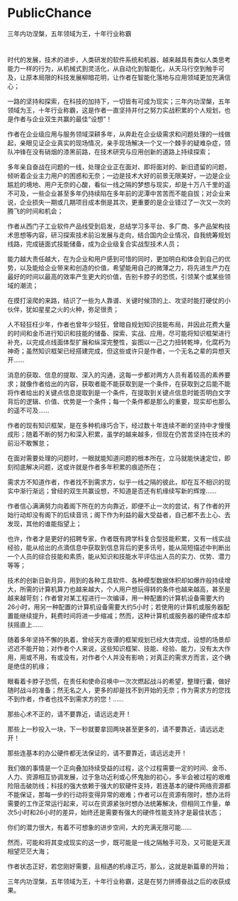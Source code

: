 # PublicChance

三年内功涅槃，五年领域为王，十年行业称霸

#
时代的发展，技术的进步，人类研发的软件系统和机器，越来越具有类似人类思考能力一样的行为，从机械式到灵活化，从自动化到智能化，从天马行空到触手可及，让原本局限的科技发展柳暗花明，让作者在智能化落地与应用领域更加充满信心；

一路的坚持和探索，在科技的加持下，一切皆有可成为现实；三年内功涅槃，五年领域为王，十年行业称霸，这是作者一直坚持并付之努力实战积累的个人规划，也是作者与企业双生共赢的最佳“设想”！

作者在企业级应用与服务领域深耕多年，从奔赴在企业级需求和问题处理的一线做起，亲眼见证企业真实的现场情况，亲手现场解决一个又一个棘手的疑难杂症，领队冲锋在没有硝烟的漆黑前路，在技术研究与应用创新的道路上持续探索；

多年亲自奋战在问题的一线，处理企业正在面对、即将面对的、新旧遗留的问题，倾听着企业主力用户的困惑和无奈；一边是技术大好的前景无限美好，一边是企业尴尬的境地、用户无奈的心酸，看似一线之隔的梦想与现实，却是十万八千里的遥不可及，一些企业甚至多年仍持续陷在多年前的泥潭中苦苦而不能自拔；对企业来说，企业损失一期或几期项目成本倒是其次，更重要的是企业错过了一次又一次的腾飞的时间和机会；

作者从西门子工业软件产品线受到启发，总结学习多平台、多厂商、多产品架构技术思想等内容，研习探索技术前沿发展与走向，结合国内企业情况，自我统筹规划线路，完成链面式技能储备，成为企业级复合实战型技术人员；

能力越大责任越大，在为企业和用户感到可惜的同时，更加明白和体会到自己的优势，以及能给企业带来和创造的价值，希望能用自己的微薄之力，将先进生产力在最好的时间以最高的效率产生更大的价值，告别卡脖子的恐慌，引领某个或某些领域的潮流；

在摸打滚爬的来路，结识了一些为人靠谱、关键时候顶的上、攻坚时能打硬仗的小伙伴，犹如星星之火的火种，弥足很贵；

人不轻狂枉少年，作者也曾年少轻狂，曾暗自规划知识技能布局，并因此花费大量的时间和金币进行知识和技能的储备、探索、实战、应用，尽可能将知识框架进行补充，以完成点线面体型扩展和纵深完整性，妄图以一己之力扭转乾坤，化腐朽为神奇；虽然知识框架已经搭建完成，但这些或许只是作者，一个无名之辈的异想天开......

消息的获取、信息的提取、深入的沟通，这每一步都对两方人员有着较高的素养要求；就像作者给出的内容，获取者能不能获取到是一个条件，在获取到之后能不能将作者给出的关键点信息提取到是一个条件，在提取到关键点信息时能否明白文字背后的逻辑、价值、优势是一个条件；每一个条件都是那么的重要，现实却也那么的遥不可及......

作者的现有知识框架，是在多种机缘巧合下，经过数十年连续不断的坚持中才慢慢成形；随着不断的努力和深入积累，虽学的越来越多，但现在仍苦苦坚持在技术的前沿不敢懈怠；

在面对需要处理的问题时，一眼就能知道问题的根本所在，立马就能快速定位，即刻彻底解决问题，这或许就是作者多年积累的痕迹所在；

需求方不知道作者，作者找不到需求方，似乎一线之隔的彼此，却在互不相识的现实中渐行渐远；曾经的双生共赢设想，不知道是否还有机缘续写新的辉煌......

作者信心满满努力向着阁下所在的方向靠近，即便不止一次的尝试，有了作者的开始行动却没有阁下的后续音讯；阁下作为利益的最大受益者，自己都不去上心、去发现，其他的谁能指望上；

也许，作者才是更好的招聘专家，作者既有跨学科复合型技能积累，又有一线实战经验，能从给出的点滴信息中获取到信息背后的更多讯号，能从简短描述中判断出一个人员的综合技能和素质，能从知识和技能水平评估出人员的实力、优势、潜力等等；

技术的创新日新月异，用到的各种工具软件、各种模型数据体积却如爆炸般持续增大，所需的计算机算力也越来越大，个人用户想玩得转的条件也越来越高，甚至是越来越苛刻；作者曾对某工程进行一次编译，用一种配置的计算机设备需要大约26小时，用另一种配置的计算机设备需要大约5小时；若使用的计算机或服务器配置能继续提升，耗费时间将进一步缩减；然而，这种计算机或服务器的硬件成本却扶摇直上......

随着多年坚持不懈的执着，曾经天方夜谭的框架规划已经大体完成，设想的场景却迟迟不能开始；对作者个人来说，这些知识框架、技能、经验、能力，没有太大作用，用或不用，有或没有，对作者个人并没有影响；对真正的需求方而言，这个确是绝佳的机缘；

眼看着卡脖子恐慌，在责任和使命召唤中一次次燃起战斗的希望，整理行囊，做好随时战斗的准备；然无名之人，更多的却是找不到开始的无奈；作为需求方的您找不到作者，作者也找不到需求方的您！......

那些心术不正的，请不要靠近，请远远走开！

那些上一秒投入一块，下一秒就要拿回两块甚至更多的，请不要靠近，请远远走开！

那些连基本的办公硬件都无法保证的，请不要靠近，请远远走开！

我们做的事情是一个正向叠加持续受益的过程，这个过程需要一定的时间、金币、人力、资源相互协调发展，过于急功近利或心怀鬼胎的初心，多半会被过程的艰难险阻击破防线；科技的强大依赖于强大的软硬件支持，若连基本的硬件网络资源都不能保证，那每一步的行动将变得异常的艰难；作者可以在资源有限时，想办法将需要的工作正常运行起来，可以在资源紧张时想办法统筹解决，但相同工作量，单次5小时和26小时的差异，始终还是需要有强大的硬件性能支持才是最佳状态；

你们的潜力很大，有着不可想象的进步空间，大的充满无限可能......

然而，可能和将其变成现实的这一步，既可能是一线之隔触手可及，又可能是天涯相望茫茫大海；

作者状态正好，若您刚好需要，且相遇的机缘正巧，那么，这就是新篇章的开始；

三年内功涅槃，五年领域为王，十年行业称霸，这是在努力拼搏奋战之后的收获成果。
#
